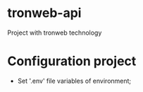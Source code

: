 # tronweb-api
Project with tronweb technology

# Configuration project
- Set '.env' file variables of environment;